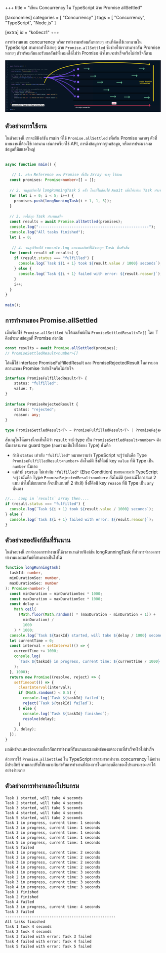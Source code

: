 +++
title = "เขียน Concurrency ใน TypeScript ด้วย Promise allSettled"

[taxonomies]
categories = [ "Concurrency" ]
tags = [ "Concurrency", "TypeScript", "Node.js" ]

[extra]
id = "ko0ecz1"
+++

การทำงานแบบ concurrency หรือการทำงานพร้อมกันหลายๆ งานที่ต้องใช้เวลานานใน TypeScript สามารถทำได้ง่ายๆ ด้วย `Promise.allSettled` ซึ่งช่วยให้เราสามารถรัน Promise หลายๆ ตัวพร้อมกันและรับผลลัพธ์ทั้งหมดได้ไม่ว่า Promise ตัวไหนจะสำเร็จหรือไม่สำเร็จก็ตาม

![](concurrent-example-ts.png)

## ตัวอย่างการใช้งาน
ในตัวอย่างนี้ เราจะมีฟังก์ชัน main ที่ใช้ `Promise.allSettled` เพื่อรัน Promise หลายๆ ตัวที่แทนงานที่ต้องใช้เวลานาน เช่นการเรียกใช้ API, การดึงข้อมูลจากฐานข้อมูล, หรือการประมวลผลข้อมูลที่มีขนาดใหญ่

```typescript

async function main() {
  
   // 1. สร้าง Reference ของ Promise ที่เป็น Array ว่างๆ ไว้ก่อน
  const promises: Promise<number>[] = [];

  // 2. วนลูปเรียกใช้ longRunningTask 5 ครั้ง โดยที่ไม่ต้องใช้ Await เพื่อให้แต่ละ Task ทำงานพร้อมกัน
  for (let i = 0; i < 5; i++) {
    promises.push(longRunningTask(i + 1, 1, 5));
  }

  // 3. รอให้ทุก Task ทำงานเสร็จ
  const results = await Promise.allSettled(promises);
  console.log("--------------------------------------------------");
  console.log("All tasks finished");
  let i = 0;

   // 4. วนลูปเรียกใช้ console.log แสดงผลลัพธ์ที่ได้จากทุก Task ที่เสร็จสิ้น
  for (const result of results) {
    if (result.status === "fulfilled") {
      console.log(`Task ${i + 1} took ${result.value / 1000} seconds`);
    } else {
      console.log(`Task ${i + 1} failed with error: ${result.reason}`);
    }
    i++;
  }
}

main();
```

## การทำงานของ Promise.allSettled

เมื่อเรียกใช้ `Promise.allSettled` จะได้ผลลัพธ์เป็น `PromiseSettledResult<T>[]` โดย T คือประเภทข้อมูลที่ Promise ส่งกลับ


```typescript
const results = await Promise.allSettled(promises);
// PromiseSettledResult<number>[]
```

โค้ดนี้ใช้ interface PromiseFulfilledResult และ PromiseRejectedResult ในการบอกสถานะของ Promise ว่าสำเร็จหรือไม่สำเร็จ

```typescript
interface PromiseFulfilledResult<T> {
    status: "fulfilled";
    value: T;
}

interface PromiseRejectedResult {
    status: "rejected";
    reason: any;
}

type PromiseSettledResult<T> = PromiseFulfilledResult<T> | PromiseRejectedResult;
```

สังเกตุในโค๊ดตรงนี้จะเห็นได้ว่า `result` จะมี type เป็น `PromiseSettledResult<number>` 
ดังนั้นเราสามารถ guard type (ลดความเป็นไปได้ของ Type) นั่นคือ
- ถ้ามี `status` เท่ากับ `"fulfilled"` หมายความว่า TypeScript จะรู้ว่ามันคือ Type `PromiseFulfilledResult<number>` อัตโนมัติ ซึ่งก็ึคือมี key `value` ที่มี Type เป็น `number` นั่นเอง
- แต่ถ้ามี `status` ไม่เท่ากับ `"fulfilled"` (Else Condition) หมายความว่า TypeScript จะรู้ว่ามันคือ Type `PromiseRejectedResult<number>` อัตโนมัติ (เพราะมีโอกาสแค่ 2 แบบ ถ้าไม่ใช่แบบแรก ก็จะเป็นแบบที่ 2 ทันที)  ซึ่งก็ึคือมี key `reason` ที่มี Type เป็น `any` นั่นเอง

```typescript
//... Loop in `results` array then....
if (result.status === "fulfilled") {
  console.log(`Task ${i + 1} took ${result.value / 1000} seconds`);
} else {
  console.log(`Task ${i + 1} failed with error: ${result.reason}`);
}
```


## ตัวอย่างของฟังก์ชันที่รันนาน

ในตัวอย่างนี้ เราจำลองการทำงานที่ใช้เวลานานด้วยฟังก์ชัน longRunningTask ที่ทำการจำลองการทำงานและผลลัพธ์ที่สามารถเป็นไปได้

```typescript
function longRunningTask(
  taskId: number,
  minDurationSec: number,
  maxDurationSec: number
): Promise<number> {
  const minDuration = minDurationSec * 1000;
  const maxDuration = maxDurationSec * 1000;
  const delay =
    Math.ceil(
      (Math.floor(Math.random() * (maxDuration - minDuration + 1)) +
        minDuration) /
        1000
    ) * 1000;
  console.log(`Task ${taskId} started, will take ${delay / 1000} seconds`);
  let currentTime = 0;
  const interval = setInterval(() => {
    currentTime += 1000;
    console.log(
      `Task ${taskId} in progress, current time: ${currentTime / 1000} seconds`
    );
  }, 1000);
  return new Promise((resolve, reject) => {
    setTimeout(() => {
      clearInterval(interval);
      if (Math.random() < 0.5) {
        console.log(`Task ${taskId} failed`);
        reject(`Task ${taskId} failed`);
      } else {
        console.log(`Task ${taskId} finished`);
        resolve(delay);
      }
    }, delay);
  });
}
```

ผลลัพธ์จะแสดงข้อความเกี่ยวกับการทำงานที่รันนานและผลลัพธ์ของแต่ละงานที่สำเร็จหรือไม่สำเร็จ

ด้วยการใช้ `Promise.allSettled` ใน TypeScript เราสามารถทำงาน concurrency ได้อย่างมีประสิทธิภาพและปรับให้เหมาะกับลำดับการทำงานที่ต้องการในแต่ละบล็อกของโปรแกรมของเราได้อย่างง่ายดาย

## ตัวอย่างการทำงานของโปรแกรม

```
Task 1 started, will take 4 seconds
Task 2 started, will take 4 seconds
Task 3 started, will take 5 seconds
Task 4 started, will take 4 seconds
Task 5 started, will take 2 seconds
Task 1 in progress, current time: 1 seconds
Task 2 in progress, current time: 1 seconds
Task 3 in progress, current time: 1 seconds
Task 4 in progress, current time: 1 seconds
Task 5 in progress, current time: 1 seconds
Task 5 failed
Task 1 in progress, current time: 2 seconds
Task 2 in progress, current time: 2 seconds
Task 3 in progress, current time: 2 seconds
Task 4 in progress, current time: 2 seconds
Task 1 in progress, current time: 3 seconds
Task 2 in progress, current time: 3 seconds
Task 3 in progress, current time: 3 seconds
Task 4 in progress, current time: 3 seconds
Task 1 finished
Task 2 finished
Task 4 failed
Task 3 in progress, current time: 4 seconds
Task 3 failed
--------------------------------------------------
All tasks finished
Task 1 took 4 seconds
Task 2 took 4 seconds
Task 3 failed with error: Task 3 failed
Task 4 failed with error: Task 4 failed
Task 5 failed with error: Task 5 failed
```